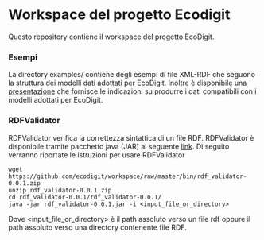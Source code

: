 # Workspace del progetto Ecodigit

Questo repository contiene il workspace del progetto EcoDigit.

### Esempi

La directory examples/ contiene degli esempi di file XML-RDF che seguono la struttura dei modelli dati adottati per EcoDigit.
Inoltre è disponibile una [presentazione](https://docs.google.com/presentation/d/1zRPi2FyykDnJ9wsSyAYA-govw6NRrdPUP0X4xvUregk/edit?usp=sharing) che fornisce le indicazioni su produrre i dati compatibili con i modelli adottati per EcoDigit.


### RDFValidator

RDFValidator verifica la correttezza sintattica di un file RDF.
RDFValidator è disponibile tramite pacchetto java (JAR) al seguente [link](https://github.com/ecodigit/workspace/raw/master/bin/rdf_validator-0.0.1.zip).
Di seguito verranno riportate le istruzioni per usare RDFValidator
```
wget https://github.com/ecodigit/workspace/raw/master/bin/rdf_validator-0.0.1.zip
unzip rdf_validator-0.0.1.zip
cd rdf_validator-0.0.1/rdf_validator-0.0.1/
java -jar rdf_validator-0.0.1.jar -i <input_file_or_directory>
```
Dove <input_file_or_directory> è il path assoluto verso un file rdf oppure il path assoluto verso una directory contenente file RDF.
